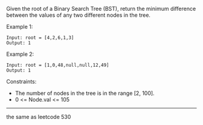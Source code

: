 Given the root of a Binary Search Tree (BST), return the minimum difference between the values of any two different nodes in the tree.



Example 1:

```
Input: root = [4,2,6,1,3]
Output: 1
```

Example 2:

```
Input: root = [1,0,48,null,null,12,49]
Output: 1
```

Constraints:

 - The number of nodes in the tree is in the range [2, 100].
 - 0 <= Node.val <= 105

----

the same as leetcode 530